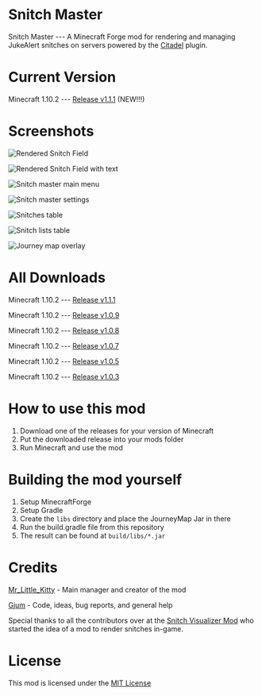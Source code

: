 # Snitch Master

Snitch Master --- A Minecraft Forge mod for rendering and managing JukeAlert snitches on servers powered by the [Citadel](https://github.com/Civcraft/Citadel) plugin.

# Current Version

Minecraft 1.10.2 --- [Release v1.1.1](https://github.com/MrLittleKitty/Snitch-Master/releases/tag/v1.1.1) (NEW!!!)

# Screenshots

![Rendered Snitch Field](http://i.imgur.com/WrwgsBy.png)

![Rendered Snitch Field with text](http://imgur.com/sA1XS4g.png)

![Snitch master main menu](http://imgur.com/8vfan9x.png)

![Snitch master settings](http://imgur.com/bSsuO4c.png)

![Snitches table](http://imgur.com/oMNlq3u.png)

![Snitch lists table](http://imgur.com/sX8K29c.png)

![Journey map overlay](http://imgur.com/omp8zZk.png)


# All Downloads

Minecraft 1.10.2 --- [Release v1.1.1](https://github.com/MrLittleKitty/Snitch-Master/releases/tag/v1.1.1)

Minecraft 1.10.2 --- [Release v1.0.9](https://github.com/MrLittleKitty/Snitch-Master/releases/tag/v1.0.9)

Minecraft 1.10.2 --- [Release v1.0.8](https://github.com/MrLittleKitty/Snitch-Master/releases/tag/v1.0.8)

Minecraft 1.10.2 --- [Release v1.0.7](https://github.com/MrLittleKitty/Snitch-Master/releases/tag/v1.0.7)

Minecraft 1.10.2 --- [Release v1.0.5](https://github.com/Gjum/SnitchMaster/releases/tag/v1.0.5)

Minecraft 1.10.2 --- [Release v1.0.3](https://github.com/MrLittleKitty/Snitch-Master/releases/tag/v1.0.3)

# How to use this mod

1. Download one of the releases for your version of Minecraft
2. Put the downloaded release into your mods folder
3. Run Minecraft and use the mod

# Building the mod yourself

1. Setup MinecraftForge
2. Setup Gradle
3. Create the `libs` directory and place the JourneyMap Jar in there
4. Run the build.gradle file from this repository
5. The result can be found at `build/libs/*.jar`

# Credits

[Mr_Little_Kitty](https://github.com/MrLittleKitty) - Main manager and creator of the mod

[Gjum](https://github.com/Gjum) - Code, ideas, bug reports, and general help

Special thanks to all the contributors over at the [Snitch Visualizer Mod](https://github.com/Scuwr/Snitch-Visualizer) who started the idea of a mod to render snitches in-game.

# License

This mod is licensed under the [MIT License](https://github.com/MrLittleKitty/Snitch-Master/blob/master/LICENSE.txt)
